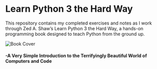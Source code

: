 # Learn Python 3 the Hard Way 
This repository contains my completed exercises and notes as I work through Zed A. Shaw’s Learn Python 3 the Hard Way, a hands-on programming book designed to teach Python from the ground up.

![Book Cover](https://m.media-amazon.com/images/I/4186Q57pLCL._SY445_SX342_.jpg)

#### -A Very Simple Introduction to the Terrifyingly Beautiful World of Computers and Code
